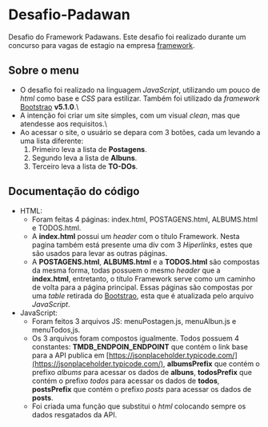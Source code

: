 # Desafio-Padawan
 Desafio do Framework Padawans. Este desafio foi realizado durante um concurso para vagas de estagio na empresa [framework](https://frwk.com.br/).
 
 ## Sobre o menu
 - O desafio foi realizado na linguagem *JavaScript*, utilizando um pouco de *html* como base e *CSS* para estilizar. Também foi utilizado da *framework* [Bootstrao](https://getbootstrap.com/) **v5.1.0**.\
 - A intenção foi criar um site simples, com um visual *clean*, mas que atendesse aos requisitos.\
 - Ao acessar o site, o usuário se depara com 3 botões, cada um levando a uma lista diferente:
   1. Primeiro leva a lista de **Postagens**.
   2. Segundo leva a lista de **Albuns**. 
   3. Terceiro leva a lista de **TO-DOs**.
 ## Documentação do código
 - HTML:
    - Foram feitas 4 páginas: index.html, POSTAGENS.html, ALBUMS.html e TODOS.html.
    - A **index.html** possui um *header* com o título Framework. Nesta pagina também está presente uma div com 3 *Hiperlinks*, estes que são usados para levar as outras páginas.
    - A **POSTAGENS.html**, **ALBUMS.html** e a **TODOS.html** são compostas da mesma forma, todas possuem o mesmo *header* que a **index.html**, entretanto, o título Framework serve como um caminho de volta para a página principal. Essas páginas são compostas por uma *table* retirada do [Bootstrao](https://getbootstrap.com/), esta que é atualizada pelo arquivo *JavaScript*.
  - JavaScript:
    - Foram feitos 3 arquivos JS: menuPostagen.js, menuAlbun.js e menuTodos,js.
    - Os 3 arquivos foram compostos igualmente. Todos possuem 4 constantes: **TMDB_ENDPOIN_ENDPOINT** que contém o link base para a API publica em [https://jsonplaceholder.typicode.com/](https://jsonplaceholder.typicode.com/), **albumsPrefix** que contém o prefixo *albums* para acessar os dados de **albuns**, **todosPrefix** que contém o prefixo *todos* para acessar os dados de **todos**, **postsPrefix** que contém o prefixo *posts* para acessar os dados de **posts**.
    - Foi criada uma função que substitui o *html* colocando sempre os dados resgatados da API.    
 
